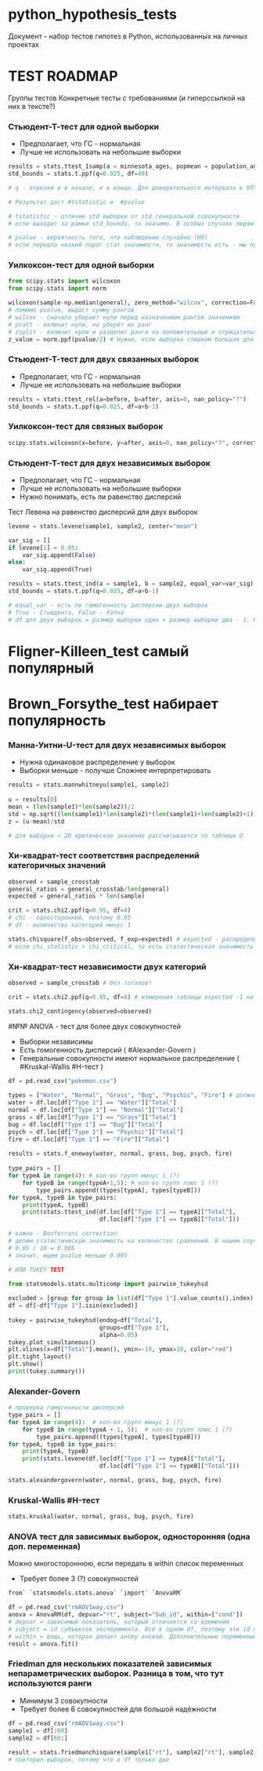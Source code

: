 # python_hypothesis_tests

Документ - набор тестов гипотез в Python, использованных на личных проектах

# TEST ROADMAP

Группы тестов
Конкретные тесты с требованиями (и гиперссылкой на них в тексте?)

### Стьюдент-Т-тест для одной выборки
- Предполагает, что ГС - нормальная
- Лучше не использовать на небольшие выборки
```Python
results = stats.ttest_1samp(a = minnesota_ages, popmean = population_ages.mean())  
std_bounds = stats.t.ppf(q=0.025, df=49) 

# q - отрезки и в начале, и в конце. Для доверительного интервала в 95% надо 2,5% и там, и там, поэтому ставим 0.025, так как нам нужно узнать начало std

# Результат даст #tstatistic и  #pvalue 

# tstatistic - отличие std выборки от std генеральной совокупности
# если выходит за рамки std_bounds, то значимо. В особых случаях людям нужна помощь

# pvalue - вероятность того, что наблюдение случайно (H0)
# если перешла низкий порог стат значимости, то значимость есть - мы пускаем её обездоленную домой
```

### Уилкоксон-тест для одной выборки 
```Python
from scipy.stats import wilcoxon
from scipy.stats import norm

wilcoxon(sample-np.median(general), zero_method="wilcox", correction=False)
# помимо pvalue, выдаст сумму рангов
# wilcox - сначала убирает нули перед назначением рангов значениям
# pratt - включит нули, но уберёт их ранг
# zsplit - включит нули и разделит ранги на положительные и отрицательные
z_value = norm.ppf(pvalue/2) # Нужно, если выборка слишком большая для критических значений Z-таблицы. Делим на 2 для двустороннего теста. Если > 1.96 для нормального распределения, то не принимаем Г0. Нужно, если выборка слишком большая для таблицы критических значений
```

### Стьюдент-Т-тест для двух связанных выборок
- Предполагает, что ГС - нормальная
- Лучше не использовать на небольшие выборки
```Python
results = stats.ttest_rel(a=before, b=after, axis=0, nan_policy="?")
std_bounds = stats.t.ppf(q=0.025, df=a+b-1)
```

### Уилкоксон-тест для связных выборок
```Python
scipy.stats.wilcoxon(x=before, y=after, axis=0, nan_policy="?", correction=False)
```

### Стьюдент-Т-тест для двух независимых выборок
- Предполагает, что ГС - нормальная
- Лучше не использовать на небольшие выборки
- Нужно понимать, есть ли равенство дисперсий

Тест Левена на равенство дисперсий для двух выборок
```Python  
levene = stats.levene(sample1, sample2, center="mean")

var_sig = []
if levene[1] < 0.05:  
    var_sig.append(False)  
else:  
    var_sig.append(True)

results = stats.ttest_ind(a = sample1, b = sample2, equal_var=var_sig)
std_bounds = stats.t.ppf(q=0.025, df=a+b-1)

# equal_var - есть ли гомогенность дисперсии двух выборок
# True - Стьюдента, False - Уэлча
# df для двух выборок = размер выборки один + размер выборки два - 1. Но вообще его показывает в результатах
```
# Fligner-Killeen_test самый популярный
# Brown_Forsythe_test набирает популярность

### Манна-Уитни-U-тест для двух независимых выборок
- Нужна одинаковое распределение у выборок
- Выборки меньше - получше
Сложнее интерпретировать
```Python
results = stats.mannwhitneyu(sample1, sample2)
  
u = results[0]  
mean = (len(sample1)*len(sample2))/2  
std = np.sqrt((len(sample1)*len(sample2)*(len(sample1)+len(sample2)+1))/12)  
z = (u-mean)/std

# для выборки < 20 критическое значение рассчитывается по таблице U
```

### Хи-квадрат-тест соответствия распределений категоричных значений
```Python
observed = sample_crosstab
general_ratios = general_crosstab/len(general)
expected = general_ratios * len(sample)

crit = stats.chi2.ppf(q=0.95, df=4)
# chi - односторонний, поэтому 0.95
# df - количество категорий минус 1

stats.chisquare(f_obs=observed, f_exp=expected) # expected - распределение, которые мы должны ожидать от генеральной совокупности, если выборка репрезентативна
# если chi_statistic > chi_critical, то есть статистическая значимость
```

### Хи-квадрат-тест независимости двух категорий
```Python
observed = sample_crosstab # без тоталов!

crit = stats.chi2.ppf(q=0.95, df=8) # измерения таблицы expected -1 на каждом измерении, помноженные друг на друга (таблица 3/5 = 8)

stats.chi2_contingency(observed=observed)
```

#№№ ANOVA - тест для более двух совокупностей
- Выборки независимы
- Есть гомогенность дисперсий ( #Alexander-Govern )
- Генеральные совокупности имеют нормальное распределение ( #Kruskal-Wallis #H-тест )
```Python
df = pd.read_csv("pokemon.csv")  
  
types = ["Water", "Normal", "Grass", "Bug", "Psychic", "Fire"] # должны быть как в df
water = df.loc[df["Type 1"] == "Water"]["Total"]  
normal = df.loc[df["Type 1"] == "Normal"]["Total"]  
grass = df.loc[df["Type 1"] == "Grass"]["Total"]  
bug = df.loc[df["Type 1"] == "Bug"]["Total"]  
psych = df.loc[df["Type 1"] == "Psychic"]["Total"]  
fire = df.loc[df["Type 1"] == "Fire"]["Total"]  
  
results = stats.f_oneway(water, normal, grass, bug, psych, fire) 
  
type_pairs = []  
for typeA in range(4): # кол-во групп минус 1 (?)
    for typeB in range(typeA+1,5): # кол-во групп плюс 1 (?)
        type_pairs.append((types[typeA], types[typeB]))  
for typeA, typeB in type_pairs:  
    print(typeA, typeB)  
    print(stats.ttest_ind(df.loc[df["Type 1"] == typeA]["Total"],  
                          df.loc[df["Type 1"] == typeB]["Total"]))

# важно - Bonferroni correction
# делим статистическую значимость на количество сравнений. В нашем случае 10
# 0.05 / 10 = 0.005
# значит, ищем pvalue меньше 0.005

# ИЛИ TUKEY TEST

from statsmodels.stats.multicomp import pairwise_tukeyhsd  
  
excluded = [group for group in list(df["Type 1"].value_counts().index) if group not in types]  
df = df[~df["Type 1"].isin(excluded)]  
  
tukey = pairwise_tukeyhsd(endog=df["Total"],  
                          groups=df["Type 1"],  
                          alpha=0.05)  
tukey.plot_simultaneous()  
plt.vlines(x=df["Total"].mean(), ymin=-10, ymax=10, color="red")  
plt.tight_layout()  
plt.show()  
print(tukey.summary())
```

### Alexander-Govern 
```Python
# проверка гомогенности дисперсий
type_pairs = []  
for typeA in range(4):  # кол-во групп минус 1 (?)  
    for typeB in range(typeA + 1, 5):  # кол-во групп плюс 1 (?)  
        type_pairs.append((types[typeA], types[typeB]))  
for typeA, typeB in type_pairs:  
    print(typeA, typeB)  
    print(stats.levene(df.loc[df["Type 1"] == typeA]["Total"],  
                          df.loc[df["Type 1"] == typeB]["Total"]))

stats.alexandergovern(water, normal, grass, bug, psych, fire)
```


### Kruskal-Wallis #H-тест 
```Python
stats.kruskal(water, normal, grass, bug, psych, fire) 
```

### ANOVA тест для зависимых выборок, односторонняя (одна доп. переменная)
Можно многостороннюю, если передать в within список переменных
- Требует более 3 (?) совокупностей
```Python
from` `statsmodels.stats.anova` `import` `AnovaRM`

df = pd.read_csv("rmAOV1way.csv")  
anova = AnovaRM(df, depvar="rt", subject="Sub_id", within=["cond"])  
# depvar = зависимый показатель, который отличается со временем
# subject = id субъектов эксперимента. Всё в одном df, поэтому эти id повторяются
# within = вещь, которая делает анову ановой. Дополнительные переменные, на которые мы смотрим
result = anova.fit()
```

### Friedman для нескольких показателей зависимых непараметрических выборок. Разница в том, что тут используются ранги
- Минимум 3 совокупности
- Требует более 6 совокупностей для большой надёжности
```Python
df = pd.read_csv("rmAOV1way.csv")  
sample1 = df[:60]  
sample2 = df[60:]  
  
result = stats.friedmanchisquare(sample1["rt"], sample2["rt"], sample2["rt"])
# повторил выборок, потому что в df только две
```
